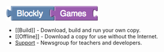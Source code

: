 ![](title.png)

* [[Build]] - Download, build and run your own copy.
* [[Offline]] - Download a copy for use without the Internet.
* [Support](https://groups.google.com/forum/#!forum/blockly-games) - Newsgroup for teachers and developers.
